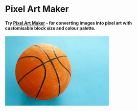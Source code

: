 # Pixel Art Maker

#### Try [Pixel Art Maker](https://icapistrano.github.io/image-to-pixel-art//) - for converting images into pixel art with customisable block size and colour palette.

![Basketball gif](/assets/bball.gif "Basketball image pixelated.")